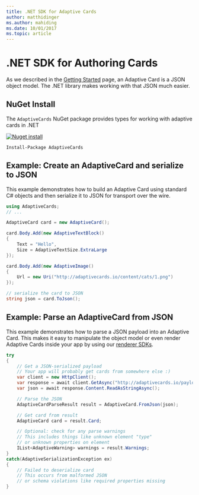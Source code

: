 ```yaml
---
title: .NET SDK for Adaptive Cards
author: matthidinger
ms.author: mahiding
ms.date: 10/01/2017
ms.topic: article
---
```


# .NET SDK for Authoring Cards

As we described in the [Getting Started](../../authoring-cards/getting-started.md) page, an Adaptive Card is a JSON object model. The .NET library makes working with that JSON much easier.


## NuGet Install
The `AdaptiveCards` NuGet package provides types for working with adaptive cards in .NET

[![Nuget install](https://img.shields.io/nuget/vpre/AdaptiveCards.svg)](https://www.nuget.org/packages/AdaptiveCards)

```console
Install-Package AdaptiveCards
```

## Example: Create an AdaptiveCard and serialize to JSON

This example demonstrates how to build an Adaptive Card using standard C# objects and then serialize it to JSON for transport over the wire.

```csharp
using AdaptiveCards;
// ...

AdaptiveCard card = new AdaptiveCard();

card.Body.Add(new AdaptiveTextBlock() 
{
    Text = "Hello",
    Size = AdaptiveTextSize.ExtraLarge
});

card.Body.Add(new AdaptiveImage() 
{
    Url = new Uri("http://adaptivecards.io/content/cats/1.png")
});

// serialize the card to JSON
string json = card.ToJson();
```

## Example: Parse an AdaptiveCard from JSON

This example demonstrates how to parse a JSON payload into an Adaptive Card. This makes it easy to manipulate the object model or even render Adaptive Cards inside your app by using our [renderer SDKs](../../rendering-cards/getting-started.md).

```csharp
try
{
    // Get a JSON-serialized payload
    // Your app will probably get cards from somewhere else :)
    var client = new HttpClient();
    var response = await client.GetAsync("http://adaptivecards.io/payloads/ActivityUpdate.json");
    var json = await response.Content.ReadAsStringAsync();

    // Parse the JSON 
    AdaptiveCardParseResult result = AdaptiveCard.FromJson(json);

    // Get card from result
    AdaptiveCard card = result.Card;

    // Optional: check for any parse warnings
    // This includes things like unknown element "type"
    // or unknown properties on element
    IList<AdaptiveWarning> warnings = result.Warnings;
}
catch(AdaptiveSerializationException ex)
{
    // Failed to deserialize card 
    // This occurs from malformed JSON
    // or schema violations like required properties missing 
}
```

